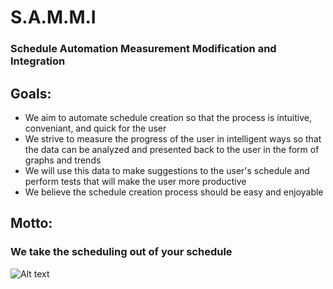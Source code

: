 # S.A.M.M.I
### Schedule Automation Measurement Modification and Integration

## Goals:
* We aim to automate schedule creation so that the process is intuitive, conveniant, and quick for the user
* We strive to measure the progress of the user in intelligent ways so that the data can be analyzed and presented back to the user in the form of graphs and trends
* We will use this data to make suggestions to the user's schedule and perform tests that will make the user more productive
* We believe the schedule creation process should be easy and enjoyable

## Motto:
### We take the scheduling out of your schedule

![Alt text](https://cdn.midjourney.com/a80f433a-baea-462b-9f36-2af0bfe414ae/0_0.webp)
